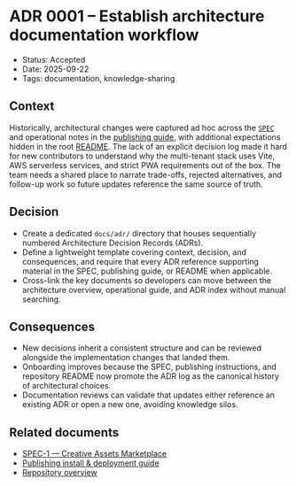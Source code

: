 # ADR 0001 – Establish architecture documentation workflow

- Status: Accepted
- Date: 2025-09-22
- Tags: documentation, knowledge-sharing

## Context

Historically, architectural changes were captured ad hoc across the
[`SPEC`](../SPEC.md) and operational notes in the
[publishing guide](../PUBLISHING.md), with additional expectations hidden in the
root [README](../../README.md). The lack of an explicit decision log made it
hard for new contributors to understand why the multi-tenant stack uses Vite,
AWS serverless services, and strict PWA requirements out of the box. The team
needs a shared place to narrate trade-offs, rejected alternatives, and follow-up
work so future updates reference the same source of truth.

## Decision

- Create a dedicated `docs/adr/` directory that houses sequentially numbered
  Architecture Decision Records (ADRs).
- Define a lightweight template covering context, decision, and consequences,
  and require that every ADR reference supporting material in the SPEC,
  publishing guide, or README when applicable.
- Cross-link the key documents so developers can move between the architecture
  overview, operational guide, and ADR index without manual searching.

## Consequences

- New decisions inherit a consistent structure and can be reviewed alongside the
  implementation changes that landed them.
- Onboarding improves because the SPEC, publishing instructions, and repository
  README now promote the ADR log as the canonical history of architectural
  choices.
- Documentation reviews can validate that updates either reference an existing
  ADR or open a new one, avoiding knowledge silos.

## Related documents

- [SPEC-1 — Creative Assets Marketplace](../SPEC.md)
- [Publishing install & deployment guide](../PUBLISHING.md)
- [Repository overview](../../README.md)
